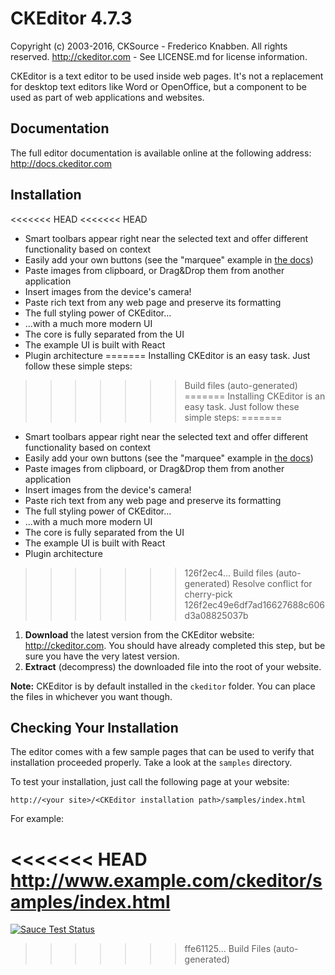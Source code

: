 CKEditor 4.7.3
==============

Copyright (c) 2003-2016, CKSource - Frederico Knabben. All rights reserved.
http://ckeditor.com - See LICENSE.md for license information.

CKEditor is a text editor to be used inside web pages. It's not a replacement
for desktop text editors like Word or OpenOffice, but a component to be used as
part of web applications and websites.

## Documentation

The full editor documentation is available online at the following address:
http://docs.ckeditor.com

## Installation

<<<<<<< HEAD
<<<<<<< HEAD
* Smart toolbars appear right near the selected text and offer different functionality based on context
* Easily add your own buttons (see the "marquee" example in [the docs](https://alloyeditor.com/docs/develop/create/create_buttons.html))
* Paste images from clipboard, or Drag&Drop them from another application
* Insert images from the device's camera!
* Paste rich text from any web page and preserve its formatting
* The full styling power of CKEditor...
* ...with a much more modern UI
* The core is fully separated from the UI
* The example UI is built with React
* Plugin architecture
=======
Installing CKEditor is an easy task. Just follow these simple steps:
>>>>>>> Build files (auto-generated)
=======
Installing CKEditor is an easy task. Just follow these simple steps:
=======
* Smart toolbars appear right near the selected text and offer different functionality based on context
* Easily add your own buttons (see the "marquee" example in [the docs](https://alloyeditor.com/docs/develop/create/create_buttons.html))
* Paste images from clipboard, or Drag&Drop them from another application
* Insert images from the device's camera!
* Paste rich text from any web page and preserve its formatting
* The full styling power of CKEditor...
* ...with a much more modern UI
* The core is fully separated from the UI
* The example UI is built with React
* Plugin architecture
>>>>>>> 126f2ec4... Build files (auto-generated)
>>>>>>> Resolve conflict for cherry-pick 126f2ec49e6df7ad16627688c606d3a08825037b

 1. **Download** the latest version from the CKEditor website:
    http://ckeditor.com. You should have already completed this step, but be
    sure you have the very latest version.
 2. **Extract** (decompress) the downloaded file into the root of your website.

**Note:** CKEditor is by default installed in the `ckeditor` folder. You can
place the files in whichever you want though.

## Checking Your Installation

The editor comes with a few sample pages that can be used to verify that
installation proceeded properly. Take a look at the `samples` directory.

To test your installation, just call the following page at your website:

	http://<your site>/<CKEditor installation path>/samples/index.html

For example:

<<<<<<< HEAD
	http://www.example.com/ckeditor/samples/index.html
=======
[![Sauce Test Status](https://saucelabs.com/browser-matrix/alloy-editor.svg)](https://saucelabs.com/u/alloy-editor)
>>>>>>> ffe61125... Build Files (auto-generated)
